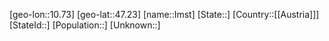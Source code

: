 ﻿---
location: [47.23,10.73]
mapzoom: [7,12] 
mapmarker: city 
type: City
tags:
- geo/City


SpocWebEntityId: 31107
isDeleted: false
confidential: public

---
[geo-lon::10.73]
[geo-lat::47.23]
[name::Imst]
[State::]
[Country::[[Austria]]]
[StateId::]
[Population::]
[Unknown::]

